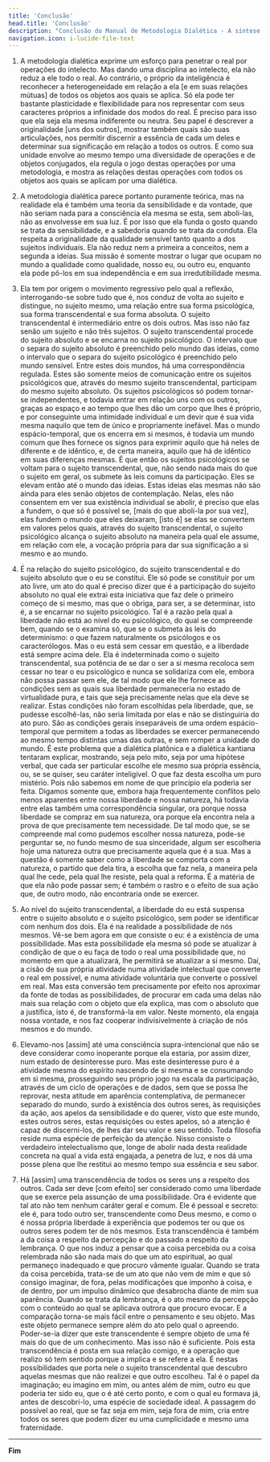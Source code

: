 ```yaml
---
title: 'Conclusão'
head.title: 'Conclusão'
description: "Conclusão do Manual de Metodologia Dialética - A síntese final da metodologia dialética e suas implicações"
navigation.icon: i-lucide-file-text
---
```


1. A metodologia dialética exprime um esforço para penetrar o real por operações do intelecto. Mas dando uma disciplina ao intelecto, ela não reduz a ele todo o real. Ao contrário, o próprio da inteligência é reconhecer a heterogeneidade em relação a ela [e em suas relações mútuas] de todos os objetos aos quais se aplica. Só ela pode ter bastante plasticidade e flexibilidade para nos representar com seus caracteres próprios a infinidade dos modos do real. É preciso para isso que ela seja ela mesma indiferente ou neutra. Seu papel é descrever a originalidade [uns dos outros], mostrar também quais são suas articulações, nos permitir discernir a essência de cada um deles e determinar sua significação em relação a todos os outros. E como sua unidade envolve ao mesmo tempo uma diversidade de operações e de objetos conjugados, ela regula o jogo destas operações por uma metodologia, e mostra as relações destas operações com todos os objetos aos quais se aplicam por uma dialética.

2. A metodologia dialética parece portanto puramente teórica, mas na realidade ela é também uma teoria da sensibilidade e da vontade, que não seriam nada para a consciência ela mesma se esta, sem aboli-las, não as envolvesse em sua luz. É por isso que ela funda o gosto quando se trata da sensibilidade, e a sabedoria quando se trata da conduta. Ela respeita a originalidade da qualidade sensível tanto quanto a dos sujeitos individuais. Ela não reduz nem a primeira a conceitos, nem a segunda a ideias. Sua missão é somente mostrar o lugar que ocupam no mundo a qualidade como qualidade, nosso eu, ou outro eu, enquanto ela pode pô-los em sua independência e em sua irredutibilidade mesma.

3. Ela tem por origem o movimento regressivo pelo qual a reflexão, interrogando-se sobre tudo que é, nos conduz de volta ao sujeito e distingue, no sujeito mesmo, uma relação entre sua forma psicológica, sua forma transcendental e sua forma absoluta. O sujeito transcendental é intermediário entre os dois outros. Mas isso não faz senão um sujeito e não três sujeitos. O sujeito transcendental procede do sujeito absoluto e se encarna no sujeito psicológico. O intervalo que o separa do sujeito absoluto é preenchido pelo mundo das ideias, como o intervalo que o separa do sujeito psicológico é preenchido pelo mundo sensível. Entre estes dois mundos, há uma correspondência regulada. Estes são somente meios de comunicação entre os sujeitos psicológicos que, através do mesmo sujeito transcendental, participam do mesmo sujeito absoluto. Os sujeitos psicológicos só podem tornar-se independentes, e todavia entrar em relação uns com os outros, graças ao espaço e ao tempo que lhes dão um corpo que lhes é próprio, e por conseguinte uma intimidade individual e um devir que é sua vida mesma naquilo que tem de único e propriamente inefável. Mas o mundo espácio-temporal, que os encerra em si mesmos, é todavia um mundo comum que lhes fornece os signos para exprimir aquilo que há neles de diferente e de idêntico, e, de certa maneira, aquilo que há de idêntico em suas diferenças mesmas. É que então os sujeitos psicológicos se voltam para o sujeito transcendental, que, não sendo nada mais do que o sujeito em geral, os submete às leis comuns da participação. Eles se elevam então até o mundo das ideias. Estas ideias elas mesmas não são ainda para eles senão objetos de contemplação. Nelas, eles não consentem em ver sua existência individual se abolir, é preciso que elas a fundem, o que só é possível se, [mais do que aboli-la por sua vez], elas fundem o mundo que eles deixaram, [isto é] se elas se convertem em valores pelos quais, através do sujeito transcendental, o sujeito psicológico alcança o sujeito absoluto na maneira pela qual ele assume, em relação com ele, a vocação própria para dar sua significação a si mesmo e ao mundo.

4. É na relação do sujeito psicológico, do sujeito transcendental e do sujeito absoluto que o eu se constitui. Ele só pode se constituir por um ato livre, um ato do qual é preciso dizer que é a participação do sujeito absoluto no qual ele extrai esta iniciativa que faz dele o primeiro começo de si mesmo, mas que o obriga, para ser, a se determinar, isto é, a se encarnar no sujeito psicológico. Tal é a razão pela qual a liberdade não está ao nível do eu psicológico, do qual se compreende bem, quando se o examina só, que se o submeta às leis do determinismo: o que fazem naturalmente os psicólogos e os caracterólogos. Mas o eu está sem cessar em questão, e a liberdade está sempre acima dele. Ela é indeterminada como o sujeito transcendental, sua potência de se dar o ser a si mesma recoloca sem cessar no tear o eu psicológico e nunca se solidariza com ele, embora não possa passar sem ele, de tal modo que ele lhe fornece as condições sem as quais sua liberdade permaneceria no estado de virtualidade pura, e tais que seja precisamente nelas que ela deve se realizar. Estas condições não foram escolhidas pela liberdade, que, se pudesse escolhê-las, não seria limitada por elas e não se distinguiria do ato puro. São as condições gerais inseparáveis de uma ordem espácio-temporal que permitem a todas as liberdades se exercer permanecendo ao mesmo tempo distintas umas das outras, e sem romper a unidade do mundo. É este problema que a dialética platônica e a dialética kantiana tentaram explicar, mostrando, seja pelo mito, seja por uma hipótese verbal, que cada ser particular escolhe ele mesmo sua própria essência, ou, se se quiser, seu caráter inteligível. O que faz desta escolha um puro mistério. Pois não sabemos em nome de que princípio ela poderia ser feita. Digamos somente que, embora haja frequentemente conflitos pelo menos aparentes entre nossa liberdade e nossa natureza, há todavia entre elas também uma correspondência singular, ora porque nossa liberdade se compraz em sua natureza, ora porque ela encontra nela a prova de que precisamente tem necessidade. De tal modo que, se se compreende mal como pudemos escolher nossa natureza, pode-se perguntar se, no fundo mesmo de sua sinceridade, algum ser escolheria hoje uma natureza outra que precisamente aquela que é a sua. Mas a questão é somente saber como a liberdade se comporta com a natureza, o partido que dela tira, a escolha que faz nela, a maneira pela qual lhe cede, pela qual lhe resiste, pela qual a reforma. É a matéria de que ela não pode passar sem; é também o rastro e o efeito de sua ação que, de outro modo, não encontraria onde se exercer.

5. Ao nível do sujeito transcendental, a liberdade do eu está suspensa entre o sujeito absoluto e o sujeito psicológico, sem poder se identificar com nenhum dos dois. Ela é na realidade a possibilidade de nós mesmos. Vê-se bem agora em que consiste o eu: é a existência de uma possibilidade. Mas esta possibilidade ela mesma só pode se atualizar à condição de que o eu faça de todo o real uma possibilidade que, no momento em que a atualizará, lhe permitirá se atualizar a si mesmo. Daí, a cisão de sua própria atividade numa atividade intelectual que converte o real em possível, e numa atividade voluntária que converte o possível em real. Mas esta conversão tem precisamente por efeito nos aproximar da fonte de todas as possibilidades, de procurar em cada uma delas não mais sua relação com o objeto que ela explica, mas com o absoluto que a justifica, isto é, de transformá-la em valor. Neste momento, ela engaja nossa vontade, e nos faz cooperar indivisivelmente à criação de nós mesmos e do mundo.

6. Elevamo-nos [assim] até uma consciência supra-intencional que não se deve considerar como inoperante porque ela estaria, por assim dizer, num estado de desinteresse puro. Mas este desinteresse puro é a atividade mesma do espírito nascendo de si mesma e se consumando em si mesma, prosseguindo seu próprio jogo na escala da participação, através de um ciclo de operações e de dados, sem que se possa lhe reprovar, nesta atitude em aparência contemplativa, de permanecer separado do mundo, surdo à existência dos outros seres, às requisições da ação, aos apelos da sensibilidade e do querer, visto que este mundo, estes outros seres, estas requisições ou estes apelos, só a atenção é capaz de discerni-los, de lhes dar seu valor e seu sentido. Toda filosofia reside numa espécie de perfeição da atenção. Nisso consiste o verdadeiro intelectualismo que, longe de abolir nada desta realidade concreta na qual a vida está engajada, a penetra de luz, e nos dá uma posse plena que lhe restitui ao mesmo tempo sua essência e seu sabor.

7. Há [assim] uma transcendência de todos os seres uns a respeito dos outros. Cada ser deve [com efeito] ser considerado como uma liberdade que se exerce pela assunção de uma possibilidade. Ora é evidente que tal ato não tem nenhum caráter geral e comum. Ele é pessoal e secreto: ele é, para todo outro ser, transcendente como Deus mesmo, e como o é nossa própria liberdade à experiência que podemos ter ou que os outros seres podem ter de nós mesmos. Esta transcendência é também a da coisa a respeito da percepção e do passado a respeito da lembrança. O que nos induz a pensar que a coisa percebida ou a coisa relembrada não são nada mais do que um ato espiritual, ao qual permaneço inadequado e que procuro vãmente igualar. Quando se trata da coisa percebida, trata-se de um ato que não vem de mim e que só consigo imaginar, de fora, pelas modificações que imponho à coisa, e de dentro, por um impulso dinâmico que desabrocha diante de mim sua aparência. Quando se trata da lembrança, é o ato mesmo da percepção com o conteúdo ao qual se aplicava outrora que procuro evocar. E a comparação torna-se mais fácil entre o pensamento e seu objeto. Mas este objeto permanece sempre além do ato pelo qual o apreendo. Poder-se-ia dizer que este transcendente é sempre objeto de uma fé mais do que de um conhecimento. Mas isso não é suficiente. Pois esta transcendência é posta em sua relação comigo, e a operação que realizo só tem sentido porque a implica e se refere a ela. É nestas possibilidades que porta nele o sujeito transcendental que descubro aquelas mesmas que não realizei e que outro escolheu. Tal é o papel da imaginação; eu imagino em mim, ou antes além de mim, outro eu que poderia ter sido eu, que o é até certo ponto, e com o qual eu formava já, antes de descobri-lo, uma espécie de sociedade ideal. A passagem do possível ao real, que se faz seja em mim, seja fora de mim, cria entre todos os seres que podem dizer eu uma cumplicidade e mesmo uma fraternidade.

---

**Fim**